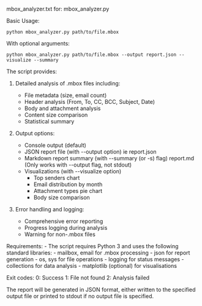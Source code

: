 mbox_analyzer.txt
for: mbox_analyzer.py

Basic Usage:

	python mbox_analyzer.py path/to/file.mbox

With optional arguments:

	python mbox_analyzer.py path/to/file.mbox --output report.json --visualize --summary

The script provides:

1. Detailed analysis of .mbox files including:
	- File metadata (size, email count)
	- Header analysis (From, To, CC, BCC, Subject, Date)
	- Body and attachment analysis
	- Content size comparison
	- Statistical summary

2. Output options:
	- Console output (default)
	- JSON report file (with --output option) ie report.json
	- Markdown report summary (with --summary (or -s) flag) report.md (Only works with --output flag, not stdout)
	- Visualizations (with --visualize option)
		- Top senders chart
		- Email distribution by month
		- Attachment types pie chart
		- Body size comparison

3. Error handling and logging:
	- Comprehensive error reporting
	- Progress logging during analysis
	- Warning for non-.mbox files

Requirements:
	- The script requires Python 3 and uses the following standard libraries:
		- mailbox, email for .mbox processing
		- json for report generation
		- os, sys for file operations
		- logging for status messages
		- collections for data analysis
		- matplotlib (optional) for visualisations

Exit codes:
	0: Success
	1: File not found
	2: Analysis failed

The report will be generated in JSON format, either written to the specified output file or printed to stdout if no output file is specified.